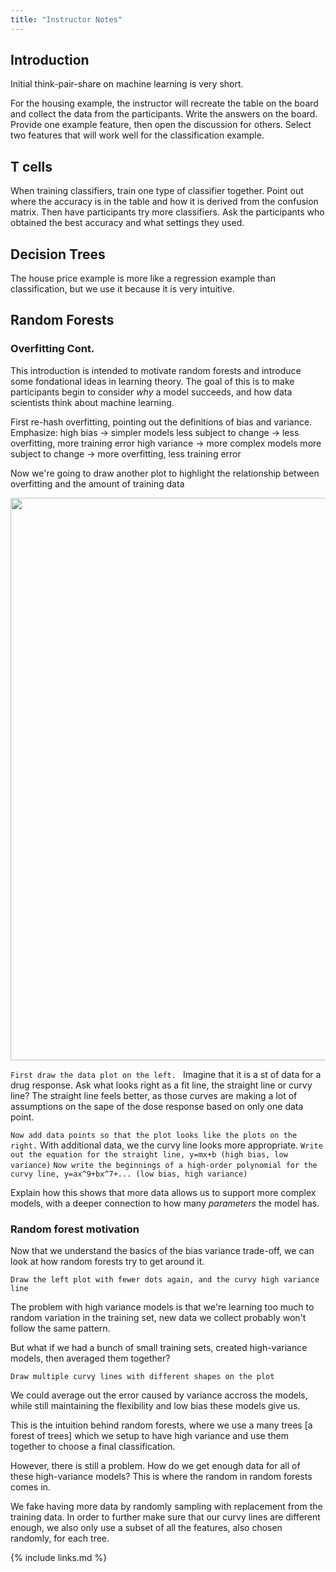 ```yaml
---
title: "Instructor Notes"
---
```


## Introduction
Initial think-pair-share on machine learning is very short.

For the housing example, the instructor will recreate the table on the board and collect the data from the participants.
Write the answers on the board.
Provide one example feature, then open the discussion for others.
Select two features that will work well for the classification example.

## T cells
When training classifiers, train one type of classifier together.
Point out where the accuracy is in the table and how it is derived from the confusion matrix.
Then have participants try more classifiers.
Ask the participants who obtained the best accuracy and what settings they used.

## Decision Trees
The house price example is more like a regression example than classification, but we use it because it is very intuitive.


## Random Forests

### Overfitting Cont. 

This introduction is intended to motivate random forests and introduce some fondational ideas in learning theory. The goal of this is to make participants begin to consider _why_ a model succeeds, and how data scientists think about machine learning. 

First re-hash overfitting, pointing out the definitions of bias and variance. 
    Emphasize: high bias -> simpler models less subject to change -> less overfitting, more training error
    high variance -> more complex models more subject to change -> more overfitting, less training error


Now we're going to draw another plot to highlight the relationship between overfitting and the amount of training data
<p align="center">
<img width="900" src="https://raw.githubusercontent.com/gitter-lab/ml-bio-workshop/gh-pages/assets/randomForestsOverfitting.png">
</p>

`First draw the data plot on the left. `
Imagine that it is a st of data for a drug response.
Ask what looks right as a fit line, the straight line or curvy line?
The straight line feels better, as those curves are making a lot of assumptions on the sape of the dose response based on only one data point. 

`Now add data points so that the plot looks like the plots on the right.` 
With additional data, we the curvy line looks more appropriate.
`Write out the equation for the straight line, y=mx+b (high bias, low variance)`
`Now write the beginnings of a high-order polynomial for the curvy line, y=ax^9+bx^7+... (low bias, high variance)`

Explain how this shows that more data allows us to support more complex models, with a deeper connection to how many _parameters_ the model has. 

### Random forest motivation

Now that we understand the basics of the bias variance trade-off, we can look at how random forests try to get around it.

`Draw the left plot with fewer dots again, and the curvy high variance line`

The problem with high variance models is that we're learning too much to random variation in the training set, new data we collect probably won't follow the same pattern.

But what if we had a bunch of small training sets, created high-variance models, then averaged them together?

`Draw multiple curvy lines with different shapes on the plot`

We could average out the error caused by variance accross the models, while still maintaining the flexibility and low bias these models give us. 

This is the intuition behind random forests, where we use a many trees [a forest of trees]  which we setup to have high variance and use them together to choose a final classification. 

However, there is still a problem.
How do we get enough data for all of these high-variance models?
This is where the random in random forests comes in.

We fake having more data by randomly sampling with replacement from the training data. 
In order to further make sure that our curvy lines are different enough, we also only use a subset of all the features, also chosen randomly, for each tree. 


{% include links.md %}
